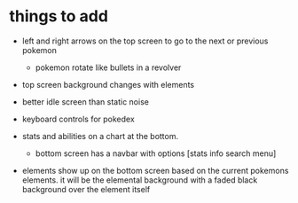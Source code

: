 # things to add

- left and right arrows on the top screen to
go to the next or previous pokemon
  - pokemon rotate like bullets in a revolver

- top screen background changes with elements

- better idle screen than static noise

- keyboard controls for pokedex

- stats and abilities on a chart at the bottom.
  - bottom screen has a navbar with options
  [stats info search menu]

- elements show up on the bottom screen based on the
current pokemons elements. it will be the elemental background
with a faded black background over the element itself